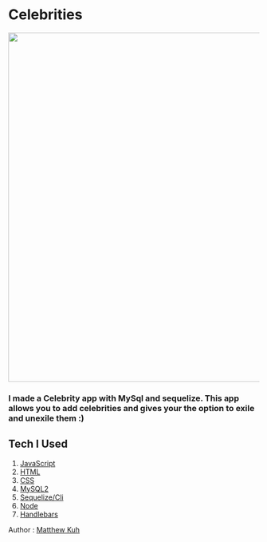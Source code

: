 # Celebrities

<img src="assets/images/celebrityss.png" width=600 height=700>

### I made a Celebrity app with MySql and sequelize.  This app allows you to add celebrities and gives your the option to exile and unexile them :)

## Tech I Used

1. [JavaScript](https://www.w3schools.com/js/js_intro.asp)
2. [HTML](https://www.w3schools.com/html/html_intro.asp)
3. [CSS](https://www.w3schools.com/html/html_css.asp)
4. [MySQL2](https://www.npmjs.com/package/mysql2)
5. [Sequelize/Cli](http://docs.sequelizejs.com/)
6. [Node](https://nodejs.org/en/)
7. [Handlebars](https://www.npmjs.com/package/handlebars)

Author : [Matthew Kuh](https://github.com/matkuh)